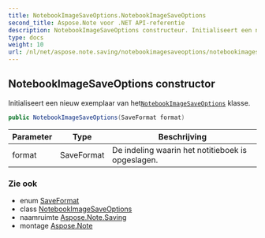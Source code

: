 ```yaml
---
title: NotebookImageSaveOptions.NotebookImageSaveOptions
second_title: Aspose.Note voor .NET API-referentie
description: NotebookImageSaveOptions constructeur. Initialiseert een nieuw exemplaar van hetNotebookImageSaveOptions klasse.
type: docs
weight: 10
url: /nl/net/aspose.note.saving/notebookimagesaveoptions/notebookimagesaveoptions/
---
```

## NotebookImageSaveOptions constructor

Initialiseert een nieuw exemplaar van het[`NotebookImageSaveOptions`](../) klasse.

```csharp
public NotebookImageSaveOptions(SaveFormat format)
```

| Parameter | Type | Beschrijving |
| --- | --- | --- |
| format | SaveFormat | De indeling waarin het notitieboek is opgeslagen. |

### Zie ook

* enum [SaveFormat](../../../aspose.note/saveformat/)
* class [NotebookImageSaveOptions](../)
* naamruimte [Aspose.Note.Saving](../../notebookimagesaveoptions/)
* montage [Aspose.Note](../../../)


